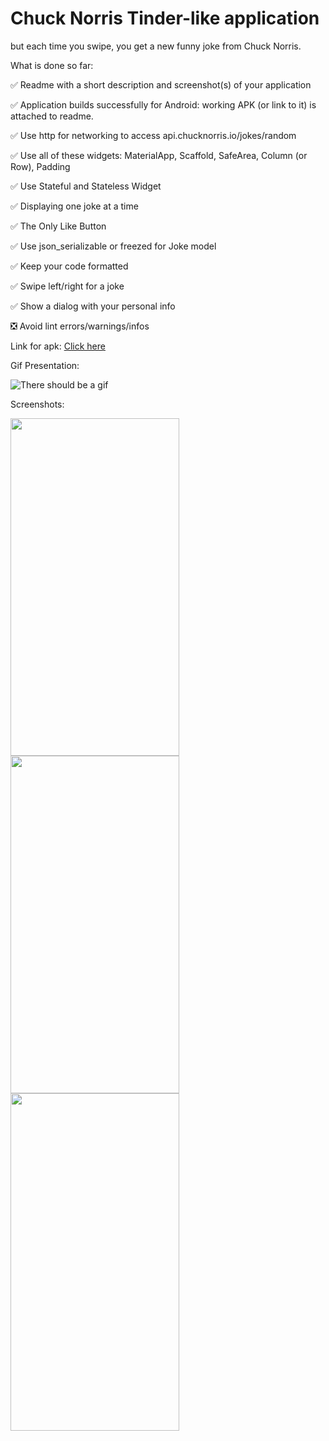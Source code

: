 # Chuck Norris Tinder-like application


but each time you swipe, you get a new funny joke from Chuck Norris.


What is done so far:

✅ Readme with a short description and screenshot(s) of your application

✅ Application builds successfully for Android: working APK (or link to it) is attached to readme.

✅ Use http for networking to access api.chucknorris.io/jokes/random

✅ Use all of these widgets: MaterialApp, Scaffold, SafeArea, Column (or Row), Padding

✅ Use Stateful and Stateless Widget

✅ Displaying one joke at a time

✅ The Only Like Button

✅ Use json_serializable or freezed for Joke model

✅ Keep your code formatted

✅ Swipe left/right for a joke

✅ Show a dialog with your personal info

❎ Avoid lint errors/warnings/infos

Link for apk: <a href="https://drive.google.com/file/d/1DBP3vENZcHYr5kCTAHlKh2Ntd-rTW5RN/view?usp=sharing" target="_blank" rel="noreferrer noopener">Click here</a>


Gif Presentation:

![There should be a gif](https://media.giphy.com/media/6iLQQmxy4tv1Cz78hh/giphy.gif)

Screenshots:

<img src = "https://i.imgur.com/OMjRu8k.jpg" width="270" height="540">

<img src = "https://i.imgur.com/7O1XUBX.jpg" width="270" height="540">

<img src = "https://i.imgur.com/UrsdU8J.jpg" width="270" height="540">
